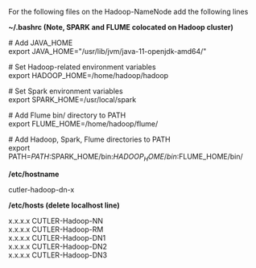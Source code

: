 For the following files on the Hadoop-NameNode add the following lines


**~/.bashrc
(Note, SPARK and FLUME colocated on Hadoop cluster)**

\# Add JAVA_HOME\
export JAVA_HOME="/usr/lib/jvm/java-11-openjdk-amd64/"

\# Set Hadoop-related environment variables\
export HADOOP_HOME=/home/hadoop/hadoop

\# Set Spark environment variables\
export SPARK_HOME=/usr/local/spark

\# Add Flume bin/ directory to PATH\
export FLUME_HOME=/home/hadoop/flume/

\# Add Hadoop, Spark, Flume directories to PATH\
export PATH=$PATH:$SPARK_HOME/bin:$HADOOP_HOME/bin:$FLUME_HOME/bin/


**/etc/hostname**

cutler-hadoop-dn-x

**/etc/hosts
(delete localhost line)**

x.x.x.x CUTLER-Hadoop-NN\
x.x.x.x CUTLER-Hadoop-RM\
x.x.x.x CUTLER-Hadoop-DN1\
x.x.x.x CUTLER-Hadoop-DN2\
x.x.x.x CUTLER-Hadoop-DN3
